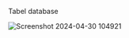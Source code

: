 Tabel database 


![Screenshot 2024-04-30 104921](https://github.com/MJOYX4/MJOYX4/assets/160231998/1797799a-58c4-4e31-abe6-98e916dc9c5b)
